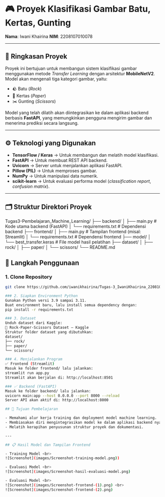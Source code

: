 # 🎮 Proyek Klasifikasi Gambar Batu, Kertas, Gunting

**Nama**: Iwani Khairina
**NIM**: 2208107010078

---

## 📝 Ringkasan Proyek

Proyek ini bertujuan untuk membangun sistem klasifikasi gambar menggunakan metode *Transfer Learning* dengan arsitektur **MobileNetV2**. Model akan mengenali tiga kategori gambar, yaitu:

* 🪨 Batu (*Rock*)
* 📄 Kertas (*Paper*)
* ✂️ Gunting (*Scissors*)

Model yang telah dilatih akan diintegrasikan ke dalam aplikasi backend berbasis **FastAPI**, yang memungkinkan pengguna mengirim gambar dan menerima prediksi secara langsung.

---

## ⚙️ Teknologi yang Digunakan

* **TensorFlow / Keras** → Untuk membangun dan melatih model klasifikasi.
* **FastAPI** → Untuk membuat REST API backend.
* **Uvicorn** → Server untuk menjalankan aplikasi FastAPI.
* **Pillow (PIL)** → Untuk memproses gambar.
* **NumPy** → Untuk manipulasi data numerik.
* **scikit-learn** → Untuk evaluasi performa model (*classification report*, *confusion matrix*).

---

## 🗂️ Struktur Direktori Proyek
Tugas3-Pembelajaran_Machine_Learning/
├── backend/
│ ├── main.py # Kode utama backend (FastAPI)
│ └── requirements.txt # Dependensi backend
├── frontend/
│ ├── main.py # Tampilan frontend (misal: Streamlit)
│ └── requirements.txt # Dependensi frontend
├── model/
│ └── best_transfer.keras # File model hasil pelatihan
├── dataset/
│ ├── rock/
│ ├── paper/
│ └── scissors/
└── README.md

## 🚀 Langkah Penggunaan

### 1. Clone Repository

```bash
git clone https://github.com/iwanikhairina/Tugas-3_IwaniKhairina_2208107010078

### 2. Siapkan Environment Python
Gunakan Python versi 3.9 sampai 3.11.
Buat environment baru, lalu install semua dependency dengan:
pip install -r requirements.txt

### 3. Dataset
Unduh dataset dari Kaggle:
🔗 Rock-Paper-Scissors Dataset – Kaggle
Struktur folder dataset yang dibutuhkan:
dataset/
├── rock/
├── paper/
└── scissors/

### 4. Menjalankan Program
✅ Frontend (Streamlit)
Masuk ke folder frontend/ lalu jalankan:
streamlit run app.py
Streamlit akan berjalan di: http://localhost:8501

### ✅ Backend (FastAPI)
Masuk ke folder backend/ lalu jalankan:
uvicorn main:app --host 0.0.0.0 --port 8000 --reload
Server API akan aktif di: http://localhost:8000

## 🎯 Tujuan Pembelajaran

- Memahami alur kerja training dan deployment model machine learning.
- Membiasakan diri mengintegrasikan model ke dalam aplikasi backend nyata.
- Melatih kerapihan penyusunan struktur proyek dan dokumentasi.

---

## 📋 Hasil Model dan Tampilan Frontend

- Training Model <br>
![Screenshot](images/Screenshot-training-model.png))

- Evaluasi Model <br>
![Screenshot](images/Screenshot-hasil-evaluasi-model.png)

- Evaluasi Model <br>
![Screenshot](images/Screenshot-frontend-(1).png) <br>
![Screenshot](images/Screenshot-frontend-(2).png)


